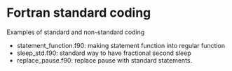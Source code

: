 
# Fortran standard coding

Examples of standard and non-standard coding

* statement_function.f90: making statement function into regular function
* sleep_std.f90: standard way to have fractional second sleep
* replace_pause.f90: replace pause with standard statements.
